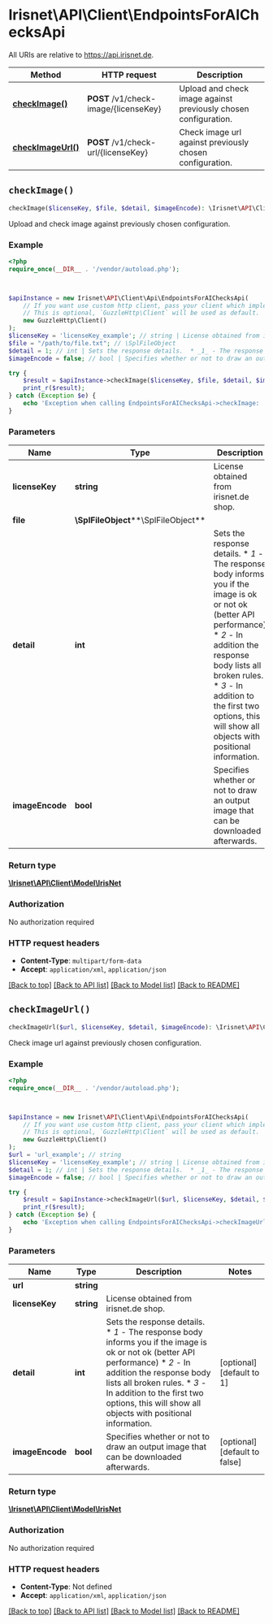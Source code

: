 # Irisnet\API\Client\EndpointsForAIChecksApi

All URIs are relative to https://api.irisnet.de.

Method | HTTP request | Description
------------- | ------------- | -------------
[**checkImage()**](EndpointsForAIChecksApi.md#checkImage) | **POST** /v1/check-image/{licenseKey} | Upload and check image against previously chosen configuration.
[**checkImageUrl()**](EndpointsForAIChecksApi.md#checkImageUrl) | **POST** /v1/check-url/{licenseKey} | Check image url against previously chosen configuration.


## `checkImage()`

```php
checkImage($licenseKey, $file, $detail, $imageEncode): \Irisnet\API\Client\Model\IrisNet
```

Upload and check image against previously chosen configuration.

### Example

```php
<?php
require_once(__DIR__ . '/vendor/autoload.php');



$apiInstance = new Irisnet\API\Client\Api\EndpointsForAIChecksApi(
    // If you want use custom http client, pass your client which implements `GuzzleHttp\ClientInterface`.
    // This is optional, `GuzzleHttp\Client` will be used as default.
    new GuzzleHttp\Client()
);
$licenseKey = 'licenseKey_example'; // string | License obtained from irisnet.de shop.
$file = "/path/to/file.txt"; // \SplFileObject
$detail = 1; // int | Sets the response details.  * _1_ - The response body informs you if the image is ok or not ok (better API performance) * _2_ - In addition the response body lists all broken rules. * _3_ - In addition to the first two options, this will show all objects with positional information.
$imageEncode = false; // bool | Specifies whether or not to draw an output image that can be downloaded afterwards.

try {
    $result = $apiInstance->checkImage($licenseKey, $file, $detail, $imageEncode);
    print_r($result);
} catch (Exception $e) {
    echo 'Exception when calling EndpointsForAIChecksApi->checkImage: ', $e->getMessage(), PHP_EOL;
}
```

### Parameters

Name | Type | Description  | Notes
------------- | ------------- | ------------- | -------------
 **licenseKey** | **string**| License obtained from irisnet.de shop. |
 **file** | **\SplFileObject****\SplFileObject**|  |
 **detail** | **int**| Sets the response details.  * _1_ - The response body informs you if the image is ok or not ok (better API performance) * _2_ - In addition the response body lists all broken rules. * _3_ - In addition to the first two options, this will show all objects with positional information. | [optional] [default to 1]
 **imageEncode** | **bool**| Specifies whether or not to draw an output image that can be downloaded afterwards. | [optional] [default to false]

### Return type

[**\Irisnet\API\Client\Model\IrisNet**](../Model/IrisNet.md)

### Authorization

No authorization required

### HTTP request headers

- **Content-Type**: `multipart/form-data`
- **Accept**: `application/xml`, `application/json`

[[Back to top]](#) [[Back to API list]](../../README.md#endpoints)
[[Back to Model list]](../../README.md#models)
[[Back to README]](../../README.md)

## `checkImageUrl()`

```php
checkImageUrl($url, $licenseKey, $detail, $imageEncode): \Irisnet\API\Client\Model\IrisNet
```

Check image url against previously chosen configuration.

### Example

```php
<?php
require_once(__DIR__ . '/vendor/autoload.php');



$apiInstance = new Irisnet\API\Client\Api\EndpointsForAIChecksApi(
    // If you want use custom http client, pass your client which implements `GuzzleHttp\ClientInterface`.
    // This is optional, `GuzzleHttp\Client` will be used as default.
    new GuzzleHttp\Client()
);
$url = 'url_example'; // string
$licenseKey = 'licenseKey_example'; // string | License obtained from irisnet.de shop.
$detail = 1; // int | Sets the response details.  * _1_ - The response body informs you if the image is ok or not ok (better API performance) * _2_ - In addition the response body lists all broken rules. * _3_ - In addition to the first two options, this will show all objects with positional information.
$imageEncode = false; // bool | Specifies whether or not to draw an output image that can be downloaded afterwards.

try {
    $result = $apiInstance->checkImageUrl($url, $licenseKey, $detail, $imageEncode);
    print_r($result);
} catch (Exception $e) {
    echo 'Exception when calling EndpointsForAIChecksApi->checkImageUrl: ', $e->getMessage(), PHP_EOL;
}
```

### Parameters

Name | Type | Description  | Notes
------------- | ------------- | ------------- | -------------
 **url** | **string**|  |
 **licenseKey** | **string**| License obtained from irisnet.de shop. |
 **detail** | **int**| Sets the response details.  * _1_ - The response body informs you if the image is ok or not ok (better API performance) * _2_ - In addition the response body lists all broken rules. * _3_ - In addition to the first two options, this will show all objects with positional information. | [optional] [default to 1]
 **imageEncode** | **bool**| Specifies whether or not to draw an output image that can be downloaded afterwards. | [optional] [default to false]

### Return type

[**\Irisnet\API\Client\Model\IrisNet**](../Model/IrisNet.md)

### Authorization

No authorization required

### HTTP request headers

- **Content-Type**: Not defined
- **Accept**: `application/xml`, `application/json`

[[Back to top]](#) [[Back to API list]](../../README.md#endpoints)
[[Back to Model list]](../../README.md#models)
[[Back to README]](../../README.md)

